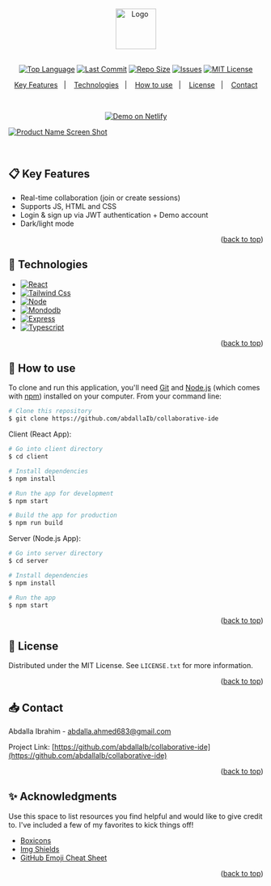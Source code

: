 <a name="readme-top"></a>

<!-- PROJECT LOGO -->
<br />
<div align="center">
  <a href="https://github.com/abdallaIb/collaborative-ide">
    <img src="https://collaborative-ide.netlify.app/favicon.ico" height='80' alt="Logo">
  </a>
<br />
<br />

[![Top Language][top-language-shield]][top-language-url]
[![Last Commit][last-commit-shield]][last-commit-url]
[![Repo Size][repo-size-shield]][repo-size-url]
[![Issues][issues-shield]][issues-url]
[![MIT License][license-shield]][license-url]
<br />

   <!-- TABLE OF CONTENTS -->
<p align="center">
  <a href="#clipboard-key-features">Key Features</a>&nbsp;&nbsp;&nbsp;|&nbsp;&nbsp;&nbsp;
  <a href="#rocket-technologies">Technologies</a>&nbsp;&nbsp;&nbsp;|&nbsp;&nbsp;&nbsp;
  <a href="#hammer-how-to-use">How to use</a>&nbsp;&nbsp;&nbsp;|&nbsp;&nbsp;&nbsp;
  <a href="#pencil-license">License</a>&nbsp;&nbsp;&nbsp;|&nbsp;&nbsp;&nbsp;
  <a href="#inbox_tray-contact">Contact</a>
</p>
    <br />
<p align="center">
<a href="https://collaborative-ide.netlify.app/" target="_blank">
    <img alt="Demo on Netlify" src="https://res.cloudinary.com/lukemorales/image/upload/v1599785319/readme_logos/demo_on_netlify_umjmch.png">
  </a>
  </p>
</div>

[![Product Name Screen Shot][product-screenshot]](https://collaborative-ide.netlify.app)

</br>

<!-- Key Features -->

## :clipboard: Key Features

- Real-time collaboration (join or create sessions)
- Supports JS, HTML and CSS
- Login & sign up via JWT authentication + Demo account
- Dark/light mode

<p align="right">(<a href="#readme-top">back to top</a>)</p>

<!-- Technologies-->

## :rocket: Technologies

- [![React][react.js]][react-url]
- [![Tailwind Css][tailwind-css]][tailwind-url]
- [![Node][node.js]][node-url]
- [![Mondodb][mongodb]][mongodb-url]
- [![Express][express.js]][express-url]
- [![Typescript][typescript]][typescript-url]

<p align="right">(<a href="#readme-top">back to top</a>)</p>

<!-- How to use -->

## :hammer: How to use

To clone and run this application, you'll need [Git](https://git-scm.com) and [Node.js](https://nodejs.org/en/download/) (which comes with [npm](http://npmjs.com)) installed on your computer. From your command line:

```bash
# Clone this repository
$ git clone https://github.com/abdallaIb/collaborative-ide
```

Client (React App):

```bash
# Go into client directory
$ cd client

# Install dependencies
$ npm install

# Run the app for development
$ npm start

# Build the app for production
$ npm run build
```

Server (Node.js App):

```bash
# Go into server directory
$ cd server

# Install dependencies
$ npm install

# Run the app
$ npm start
```

<p align="right">(<a href="#readme-top">back to top</a>)</p>

<!-- LICENSE -->

## :pencil: License

Distributed under the MIT License. See `LICENSE.txt` for more information.

<p align="right">(<a href="#readme-top">back to top</a>)</p>

<!-- CONTACT -->

## :inbox_tray: Contact

Abdalla Ibrahim - abdalla.ahmed683@gmail.com

Project Link: [https://github.com/abdallaIb/collaborative-ide](https://github.com/abdallaIb/collaborative-ide)

<p align="right">(<a href="#readme-top">back to top</a>)</p>

<!-- ACKNOWLEDGMENTS -->

## :sparkles: Acknowledgments

Use this space to list resources you find helpful and would like to give credit to. I've included a few of my favorites to kick things off!

- [Boxicons](https://boxicons.com/)
- [Img Shields](https://shields.io)
- [GitHub Emoji Cheat Sheet](https://www.webpagefx.com/tools/emoji-cheat-sheet)

<p align="right">(<a href="#readme-top">back to top</a>)</p>

<!-- MARKDOWN LINKS & IMAGES -->
<!-- https://www.markdownguide.org/basic-syntax/#reference-style-links -->

[repo-size-shield]: https://img.shields.io/github/repo-size/abdallaIb/collaborative-ide.svg?style=for-the-badge
[repo-size-url]: https://img.shields.io/github/repo-size/abdallaIb/collaborative-ide.svg
[top-language-shield]: https://img.shields.io/github/languages/top/abdallaIb/collaborative-ide.svg?style=for-the-badge
[top-language-url]: https://img.shields.io/github/languages/top/abdallaIb/collaborative-ide.svg
[last-commit-shield]: https://img.shields.io/github/last-commit/abdallaIb/collaborative-ide.svg?style=for-the-badge
[last-commit-url]: https://img.shields.io/github/last-commit/abdallaIb/collaborative-ide.svg
[issues-shield]: https://img.shields.io/github/issues/abdallaIb/collaborative-ide.svg?style=for-the-badge
[issues-url]: https://github.com/abdallaIb/collaborative-ide/issues
[license-shield]: https://img.shields.io/github/license/abdallaIb/collaborative-ide.svg?style=for-the-badge
[license-url]: https://github.com/abdallaIb/collaborative-ide/blob/master/LICENSE.txt
[product-screenshot]: https://abdalla.tech/collaborative-ide.png
[react.js]: https://img.shields.io/badge/React-20232A?style=for-the-badge&logo=react&logoColor=61DAFB
[react-url]: https://reactjs.org/
[node.js]: https://img.shields.io/badge/Node.js-43853D?style=for-the-badge&logo=node.js&logoColor=white
[node-url]: https://nodejs.org/
[socket.io]: https://img.shields.io/badge/Socket.io-black?style=for-the-badge&logo=socket.io&badgeColor=010101
[socket-url]: https://scoket.io/
[express.js]: https://img.shields.io/badge/Express.js-404D59?style=for-the-badge
[express-url]: https://expressjs.com/
[typescript]: https://img.shields.io/badge/TypeScript-007ACC?style=for-the-badge&logo=typescript&logoColor=white
[typescript-url]: https://typescriptlang.org/
[tailwind-css]: https://img.shields.io/badge/Tailwind_CSS-38B2AC?style=for-the-badge&logo=tailwind-css&logoColor=white
[tailwind-url]: https://tailwindcss.com/
[redis]: https://img.shields.io/badge/redis-%23DD0031.svg?&style=for-the-badge&logo=redis&logoColor=white
[redis-url]: https://redis.io
[aws]: https://img.shields.io/badge/Amazon_AWS-FF9900?style=for-the-badge&logo=amazonaws&logoColor=white
[aws-url]: https://aws.amazon.com
[mongodb]: https://img.shields.io/badge/MongoDB-4EA94B?style=for-the-badge&logo=mongodb&logoColor=white
[mongodb-url]: https://www.mongodb.com/
[postgres]: https://img.shields.io/badge/PostgreSQL-316192?style=for-the-badge&logo=postgresql&logoColor=white
[postgres-url]: https://www.postgresql.org/
[stripe]: https://img.shields.io/badge/Stripe-626CD9?style=for-the-badge&logo=Stripe&logoColor=white
[stripe-url]: https://stripe.com
